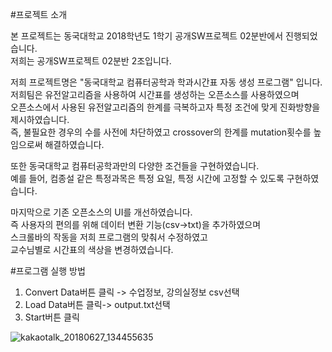 #프로젝트 소개

본 프로젝트는 동국대학교 2018학년도 1학기 공개SW프로젝트 02분반에서 진행되었습니다.                                                             
저희는 공개SW프로젝트 02분반 2조입니다.

저희 프로젝트명은 "동국대학교 컴퓨터공학과 학과시간표 자동 생성 프로그램" 입니다.                                                                 
저희팀은 유전알고리즘을 사용하여 시간표를 생성하는 오픈소스를 사용하였으며                                                                       
오픈소스에서 사용된 유전알고리즘의 한계를 극복하고자 특정 조건에 맞게 진화방향을 제시하였습니다.                                                   
즉, 불필요한 경우의 수를 사전에 차단하였고 crossover의 한계를 mutation횟수를 높임으로써 해결하였습니다.                                           

또한 동국대학교 컴퓨터공학과만의 다양한 조건들을 구현하였습니다.                                                                                 
예를 들어, 컴종설 같은 특정과목은 특정 요일, 특정 시간에 고정할 수 있도록 구현하였습니다.

마지막으로 기존 오픈소스의 UI를 개선하였습니다.                                                                                               
즉 사용자의 편의를 위해 데이터 변환 기능(csv->txt)을 추가하였으며                                                                               
스크롤바의 작동을 저희 프로그램의 맞춰서 수정하였고  
교수님별로 시간표의 색상을 변경하였습니다.

#프로그램 실행 방법
1. Convert Data버튼 클릭 -> 수업정보, 강의실정보 csv선택    
2. Load Data버튼 클릭-> output.txt선택
3. Start버튼 클릭

![kakaotalk_20180627_134455635](https://user-images.githubusercontent.com/37431124/41953430-b7085b2a-7a10-11e8-843f-5ff18ae70be0.jpg)
